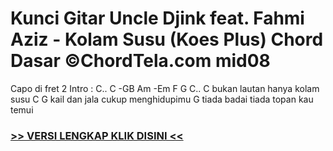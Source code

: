 
 # Kunci Gitar Uncle Djink feat. Fahmi Aziz - Kolam Susu (Koes Plus) Chord Dasar ©ChordTela.com mid08


Capo di fret 2 Intro : C.. C -GB Am -Em F G C.. C bukan lautan hanya kolam susu C G kail dan jala cukup menghidupimu G tiada badai tiada topan kau temui

###  <a href="https://shortlighzx.web.app?sq=Kunci Gitar Uncle Djink feat. Fahmi Aziz - Kolam Susu (Koes Plus) Chord Dasar ©ChordTela.com"> >> VERSI LENGKAP KLIK DISINI << </a>
